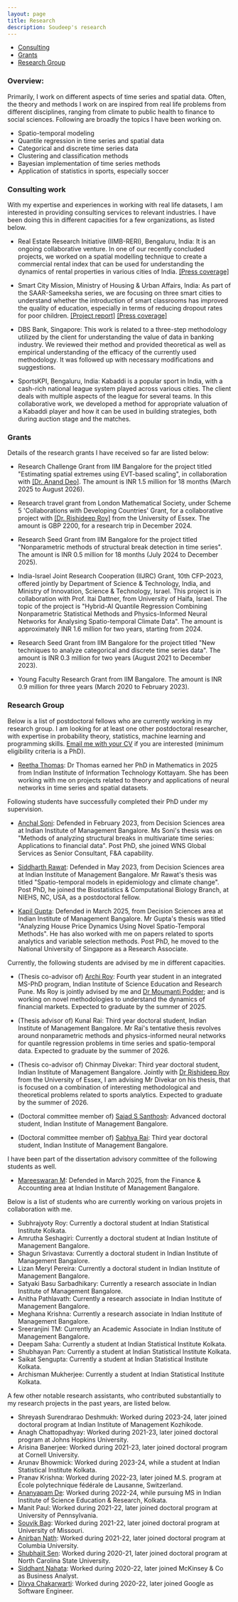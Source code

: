 ```yaml
---
layout: page
title: Research
description: Soudeep's research
---
```


<div class="navbar">
    <div class="navbar-inner">
        <ul class="nav">
            <li><a href="#consulting">Consulting</a></li>
            <li><a href="#grants">Grants</a></li>
            <li><a href="#students">Research Group</a></li>
        </ul>
    </div>
</div>

### Overview: 

Primarily, I work on different aspects of time series and spatial data. Often, the theory and methods I work on are inspired from real life problems from different disciplines, ranging from climate to public health to finance to social sciences. Following are broadly the topics I have been working on.

- Spatio-temporal modeling 
- Quantile regression in time series and spatial data
- Categorical and discrete time series data
- Clustering and classification methods
- Bayesian implementation of time series methods
- Application of statistics in sports, especially soccer

### <a name="consulting"></a>Consulting work

With my expertise and experiences in working with real life datasets, I am interested in providing consulting services to relevant industries. I have been doing this in different capacities for a few organizations, as listed below.

- Real Estate Research Initiative (IIMB-RERI), Bengaluru, India: It is an ongoing collaborative venture. In one of our recently concluded projects, we worked on a spatial modelling technique to create a commercial rental index that can be used for understanding the dynamics of rental properties in various cities of India. [[Press coverage]](https://indianexpress.com/article/cities/bangalore/whitefield-outer-ring-road-south-bengaluru-office-rental-boom-it-capital-9697831/)

- Smart City Mission, Ministry of Housing & Urban Affairs, India: As part of the SAAR-Sameeksha series, we are focusing on three smart cities to understand whether the introduction of smart classrooms has improved the quality of education, especially in terms of reducing dropout rates for poor children. [[Project report]](https://www.iimb.ac.in/sites/default/files/2024-12/RT12_Smart%20Education_IIM%20Bangalore_13_Prof%20Deb.pdf) [[Press coverage]](https://indianexpress.com/article/india/jump-in-school-enrolment-increased-sense-of-safety-in-smart-cities-iim-b-studies-show-9746350/)

- DBS Bank, Singapore: This work is related to a three-step methodology utilized by the client for understanding the value of data in banking industry. We reviewed their method and provided theoretical as well as empirical understanding of the efficacy of the currently used methodology. It was followed up with necessary modifications and suggestions.

- SportsKPI, Bengaluru, India: Kabaddi is a popular sport in India, with a cash-rich national league system played across various cities. The client deals with multiple aspects of the league for several teams. In this collaborative work, we developed a method for appropriate valuation of a Kabaddi player and how it can be used in building strategies, both during auction stage and the matches.

### <a name="grants"></a>Grants

Details of the research grants I have received so far are listed below:

- Research Challenge Grant from IIM Bangalore for the project titled "Estimating spatial extremes using EVT-based scaling", in collaboration with [[Dr. Anand Deo]](https://sites.google.com/view/anands-webpage/home). The amount is INR 1.5 million for 18 months (March 2025 to August 2026).

- Research travel grant from London Mathematical Society, under Scheme 5 'Collaborations with Developing Countries' Grant, for a collaborative project with [[Dr. Rishideep Roy]](https://sites.google.com/site/royrishideep/home) from the University of Essex. The amount is GBP 2200, for a research trip in December 2024.

- Research Seed Grant from IIM Bangalore for the project titled "Nonparametric methods of structural break detection in time series". The amount is INR 0.5 million for 18 months (July 2024 to December 2025).

- India-Israel Joint Research Cooperation (IIJRC) Grant, 10th CFP-2023, offered jointly by Department of Science & Technology, India, and Ministry of Innovation, Science & Technology, Israel. This project is in collaboration with Prof. Itai Dattner, from University of Haifa, Israel. The topic of the project is "Hybrid-AI Quantile Regression Combining Nonparametric Statistical Methods and Physics-Informed
Neural Networks for Analysing Spatio-temporal Climate Data". The amount is approximately INR 1.6 million for two years, starting from 2024.

- Research Seed Grant from IIM Bangalore for the project titled "New techniques to analyze categorical and discrete time series data". The amount is INR 0.3 million for two years (August 2021 to December 2023).
  
- Young Faculty Research Grant from IIM Bangalore. The amount is INR 0.9 million for three years (March 2020 to February 2023).


### <a name="students"></a>Research Group

Below is a list of postdoctoral fellows who are currently working in my research group. I am looking for at least one other postdoctoral researcher, with expertise in probability theory, statistics, machine learning and programming skills. <a href="mailto:soudeep@iimb.ac.in" target="_blank">Email me with your CV</a> if you are interested (minimum eligibility criteria is a PhD).

- [Reetha Thomas](https://scholar.google.com/citations?user=TM4LYuAAAAAJ&hl=en): Dr Thomas earned her PhD in Mathematics in 2025 from Indian Institute of Information Technology Kottayam. She has been working with me on projects related to theory and applications of neural networks in time series and spatial datasets.

Following students have successfully completed their PhD under my supervision.

- [Anchal Soni](https://anchal-soni.github.io/Anchal/): Defended in February 2023, from Decision Sciences area at Indian Institute of Management Bangalore. Ms Soni's thesis was on "Methods of analyzing structural breaks in multivariate time series: Applications to financial data". Post PhD, she joined WNS Global Services as Senior Consultant, F&A capability.

- [Siddharth Rawat](https://rawatsid.github.io/): Defended in May 2023, from Decision Sciences area at Indian Institute of Management Bangalore. Mr Rawat's thesis was titled "Spatio-temporal models in epidemiology and climate change". Post PhD, he joined the Biostatistics & Computational Biology Branch, at NIEHS, NC, USA, as a postdoctoral fellow.

- [Kapil Gupta](https://kapil21gupta.github.io/): Defended in March 2025, from Decision Sciences area at Indian Institute of Management Bangalore. Mr Gupta's thesis was titled "Analyzing House Price Dynamics Using Novel Spatio-Temporal Methods". He has also worked with me on papers related to sports analytics and variable selection methods. Post PhD, he moved to the National University of Singapore as a Research Associate.

Currently, the following students are advised by me in different capacities.

- (Thesis co-advisor of) [Archi Roy](https://sites.google.com/students.iiserpune.ac.in/archiroy/): Fourth year student in an integrated MS-PhD program, Indian Institute of Science Education and Research Pune. Ms Roy is jointly advised by me and [Dr Moumanti Podder](https://scholar.google.com/citations?user=z7wxJS4AAAAJ&hl=en); and is working on novel methodologies to understand the dynamics of financial markets. Expected to graduate by the summer of 2025.

- (Thesis advisor of) Kunal Rai: Third year doctoral student, Indian Institute of Management Bangalore. Mr Rai's tentative thesis revolves around nonparametric methods and physics-informed neural networks for quantile regression problems in time series and spatio-temporal data. Expected to graduate by the summer of 2026.

- (Thesis co-advisor of) Chinmay Divekar: Third year doctoral student, Indian Institute of Management Bangalore. Jointly with [Dr Rishideep Roy](https://sites.google.com/site/royrishideep/home) from the University of Essex, I am advising Mr Divekar on his thesis, that is focused on a combination of interesting methodological and theoretical problems related to sports analytics. Expected to graduate by the summer of 2026.

- (Doctoral committee member of) [Sajad S Santhosh](https://www.iimb.ac.in/node/10690): Advanced doctoral student, Indian Institute of Management Bangalore. 

- (Doctoral committee member of) [Sabhya Rai](https://www.linkedin.com/in/sabhyarai/): Third year doctoral student, Indian Institute of Management Bangalore. 

I have been part of the dissertation advisory committee of the following students as well.

- [Mareeswaran M](https://www.linkedin.com/in/mareeswaran-m-671090b7/): Defended in March 2025, from the Finance & Accounting area at Indian Institute of Management Bangalore. 

Below is a list of students who are currently working on various projets in collaboration with me.

- Subhrajyoty Roy: Currently a doctoral student at Indian Statistical Institute Kolkata.
- Amrutha Seshagiri: Currently a doctoral student at Indian Institute of Management Bangalore.
- Shagun Srivastava: Currently a doctoral student in Indian Institute of Management Bangalore.
- Lizan Meryl Pereira: Currently a doctoral student in Indian Institute of Management Bangalore.
- Satyaki Basu Sarbadhikary: Currently a research associate in Indian Institute of Management Bangalore.
- Anitha Pathlavath: Currently a research associate in Indian Institute of Management Bangalore.
- Meghana Krishna: Currently a research associate in Indian Institute of Management Bangalore.
- Sreeranjini TM: Currently an Academic Associate in Indian Institute of Management Bangalore.
- Deepam Saha: Currently a student at Indian Statistical Institute Kolkata.
- Shubhayan Pan: Currently a student at Indian Statistical Institute Kolkata.
- Saikat Sengupta: Currently a student at Indian Statistical Institute Kolkata.
- Archisman Mukherjee: Currently a student at Indian Statistical Institute Kolkata.

A few other notable research assistants, who contributed substantially to my research projects in the past years, are listed below.

- Shreyash Surendrarao Deshmukh: Worked during 2023-24, later joined doctoral program at Indian Institute of Management Kozhikode.
- Anagh Chattopadhyay: Worked during 2021-23, later joined doctoral program at Johns Hopkins University.
- Arisina Banerjee: Worked during 2021-23, later joined doctoral program at Cornell University.
- Arunav Bhowmick: Worked during 2023-24, while a student at Indian Statistical Institute Kolkata.
- Pranav Krishna: Worked during 2022-23, later joined  M.S. program at École polytechnique fédérale de Lausanne, Switzerland.
- [Ananyapam De](https://www.linkedin.com/in/ananyapam-de-523757166/?originalSubdomain=in): Worked during 2022-24, while pursuing MS in Indian Institute of Science Education & Research, Kolkata.
- Manit Paul: Worked during 2021-22, later joined doctoral program at University of Pennsylvania.
- [Souvik Bag](https://www.linkedin.com/in/souvik-bag-68744112a/): Worked during 2021-22, later joined doctoral program at University of Missouri.
- [Anirban Nath](http://stat.columbia.edu/department-directory/name/anirban-nath/): Worked during 2021-22, later joined doctoral program at Columbia University.
- [Shubhajit Sen](https://statistics.sciences.ncsu.edu/people/ssen8/): Worked during 2020-21, later joined doctoral program at North Carolina State University.
- [Siddhant Nahata](https://www.linkedin.com/in/siddhant-nahata-029870175/): Worked during 2020-22, later joined McKinsey & Co as Business Analyst. 
- [Divya Chakarwarti](https://www.linkedin.com/in/divya-chakarwarti/): Worked during 2020-22, later joined Google as Software Engineer.
